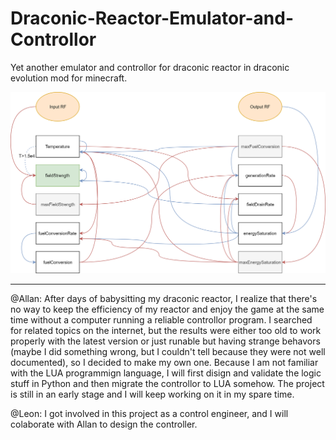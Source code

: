 # Draconic-Reactor-Emulator-and-Controllor
Yet another emulator and controllor for draconic reactor in draconic evolution mod for minecraft. 

![variable_diagram](https://raw.githubusercontent.com/allankevinrichie/Draconic-Reactor-Emulator-and-Controllor/master/draconic_reactor_diagram.png)

----------------------------------------------
@Allan:
After days of babysitting my draconic reactor, I realize that there's no way to keep the efficiency of my reactor and enjoy the game at the same time without a computer running a reliable controllor program. I searched for related topics on the internet, but the results were either too old to work properly with the latest version or just runable but having strange behavors (maybe I did something wrong, but I couldn't tell because they were not well documented), so I decided to make my own one. Because I am not familiar with the LUA programmign language, I will first disign and validate the logic stuff in Python and then migrate the controllor to LUA somehow. The project is still in an early stage and I will keep working on it in my spare time.

@Leon:
I got involved in this project as a control engineer, and I will colaborate with Allan to design the controller.
